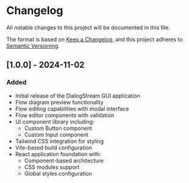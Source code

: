 # Changelog

All notable changes to this project will be documented in this file.

The format is based on [Keep a Changelog](https://keepachangelog.com/en/1.0.0/),
and this project adheres to [Semantic Versioning](https://semver.org/spec/v2.0.0.html).

## [1.0.0] - 2024-11-02

### Added
- Initial release of the DialogStream GUI application
- Flow diagram preview functionality
- Flow editing capabilities with modal interface
- Flow editor components with validation
- UI component library including:
  - Custom Button component
  - Custom Input component
- Tailwind CSS integration for styling
- Vite-based build configuration
- React application foundation with:
  - Component-based architecture
  - CSS modules support
  - Global styles configuration
